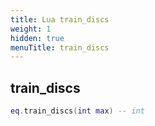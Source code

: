 ```yaml
---
title: Lua train_discs
weight: 1
hidden: true
menuTitle: train_discs
---
```

## train_discs
```lua
eq.train_discs(int max) -- int
```